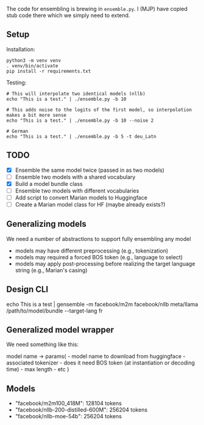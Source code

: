 The code for ensembling is brewing in `ensemble.py`.
I (MJP) have copied stub code there which we simply need to extend.

## Setup

Installation:

    python3 -m venv venv
    . venv/bin/activate
    pip install -r requirements.txt

Testing:

    # This will interpolate two identical models (nllb)
    echo "This is a test." | ./ensemble.py -b 10

    # This adds noise to the logits of the first model, so interpolotion makes a bit more sense
    echo "This is a test." | ./ensemble.py -b 10 --noise 2

    # German
    echo "This is a test." | ./ensemble.py -b 5 -t deu_Latn

## TODO
- [x] Ensemble the same model twice (passed in as two models)
- [ ] Ensemble two models with a shared vocabulary
- [x] Build a model bundle class
- [ ] Ensemble two models with different vocabularies
- [ ] Add script to convert Marian models to Huggingface
- [ ] Create a Marian model class for HF (maybe already exists?)

## Generalizing models

We need a number of abstractions to support fully ensembling any model

- models may have different preprocessing (e.g., tokenization)
- models may required a forced BOS token (e.g., language to select)
- models may apply post-processing before realizing the target language string (e.g., Marian's casing)

## Design CLI

echo This is a test | gensemble -m facebook/m2m facebook/nllb meta/llama /path/to/model/bundle --target-lang fr

## Generalized model wrapper

We need something like this:

model name -> params(
    - model name to download from huggingface
    - associated tokenizer
    - does it need BOS token (at instantiation or decoding time)
    - max length
    - etc
)

## Models

- "facebook/m2m100_418M": 128104 tokens
- "facebook/nllb-200-distilled-600M": 256204 tokens
- "facebook/nllb-moe-54b": 256204 tokens 
